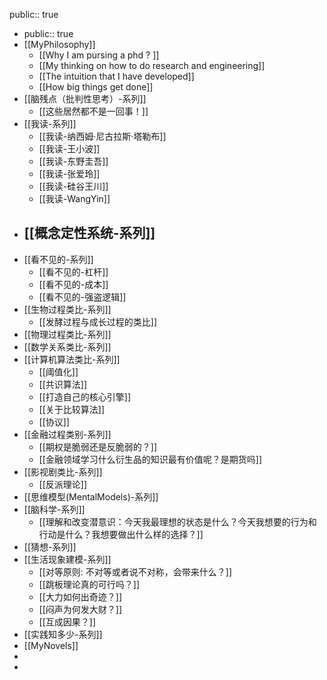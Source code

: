 public:: true

- public:: true
- [[MyPhilosophy]]
	- [[Why I am pursing a phd ? ]]
	- [[My thinking on how to do research and engineering]]
	- [[The intuition that I have developed]]
	- [[How big things get done]]
- [[脑残点（批判性思考）-系列]]
	- [[这些居然都不是一回事！]]
- [[我读-系列]]
	- [[我读-纳西姆·尼古拉斯·塔勒布]]
	- [[我读-王小波]]
	- [[我读-东野圭吾]]
	- [[我读-张爱玲]]
	- [[我读-硅谷王川]]
	- [[我读-WangYin]]
- [[概念定性系统-系列]]
	-
- [[看不见的-系列]]
	- [[看不见的-杠杆]]
	- [[看不见的-成本]]
	- [[看不见的-强盗逻辑]]
- [[生物过程类比-系列]]
	- [[发酵过程与成长过程的类比]]
- [[物理过程类比-系列]]
- [[数学关系类比-系列]]
- [[计算机算法类比-系列]]
	- [[阈值化]]
	- [[共识算法]]
	- [[打造自己的核心引擎]]
	- [[关于比较算法]]
	- [[协议]]
- [[金融过程类别-系列]]
	- [[期权是脆弱还是反脆弱的？]]
	- [[金融领域学习什么衍生品的知识最有价值呢？是期货吗]]
- [[影视剧类比-系列]]
	- [[反派理论]]
- [[思维模型(MentalModels)-系列]]
- [[脑科学-系列]]
	- [[理解和改变潜意识：今天我最理想的状态是什么？今天我想要的行为和行动是什么？我想要做出什么样的选择？]]
- [[猜想-系列]]
- [[生活现象建模-系列]]
	- [[对等原则: 不对等或者说不对称，会带来什么？]]
	- [[跳板理论真的可行吗？]]
	- [[大力如何出奇迹？]]
	- [[闷声为何发大财？]]
	- [[互成因果？]]
- [[实践知多少-系列]]
- [[MyNovels]]
-
-